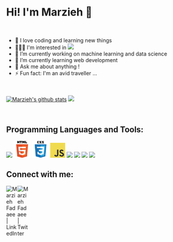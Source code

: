 # Hi! I'm Marzieh 👋

<br />

- 🤩 I love coding and learning new things
- 👨🏼‍💻 I'm interested in <img src="https://user-images.githubusercontent.com/87442098/142243173-7d914f29-c95f-4766-85e5-fba74543a7de.png" width="20">
- 🔭 I’m currently working on machine learning and data science
- 🌱 I’m currently learning web development
- 💬 Ask me about anything !
- ⚡ Fun fact: I'm an avid traveller ...

<br/>

<a href="https://github.com/marzfd/github-readme-stats"><img height="145" src="https://github-readme-stats.vercel.app/api?username=marzfd&show_icons=true&theme=ayu-mirage&hide_border=true&hide=prs,contribs" alt="Marzieh's github stats" /></a>
<a href="https://github.com/marzfad/github-readme-stats"><img height="145" src="https://github-readme-stats.vercel.app/api/top-langs/?username=marzfd&layout=compact&theme=ayu-mirage&hide_border=true" /></a>

<br/>

## Programming Languages and Tools:

<p>
  <img height="40" src="https://user-images.githubusercontent.com/87442098/142243173-7d914f29-c95f-4766-85e5-fba74543a7de.png">
  <img height="45" src="https://raw.githubusercontent.com/github/explore/80688e429a7d4ef2fca1e82350fe8e3517d3494d/topics/html/html.png">
  <img height="45" src="https://raw.githubusercontent.com/github/explore/5c058a388828bb5fde0bcafd4bc867b5bb3f26f3/topics/css/css.png">
  <img height="40" src="https://raw.githubusercontent.com/github/explore/80688e429a7d4ef2fca1e82350fe8e3517d3494d/topics/javascript/javascript.png">
  <img height="45" src="https://user-images.githubusercontent.com/87442098/142242147-4668ddde-dddb-4dde-a2c7-8adc52b426c2.png">
  <img height="50" src="https://user-images.githubusercontent.com/87442098/142239945-25a924a9-d9f9-4972-aa07-54d90322fced.jpg">
  <img height="40" src="https://user-images.githubusercontent.com/87442098/142246062-a3c7472a-9051-4854-b259-04b27923d681.png">
  <img height="40" src="https://user-images.githubusercontent.com/87442098/142246406-00f36e2a-8ce7-46ba-a25e-47d422bf6474.png">

</p>


## Connect with me:

<a href="https://www.linkedin.com/in/marzieh-fadaee-30184544/">
  <img align="left" width="30" alt="Marzieh Fadaee | LinkedIn" width="22px" src="https://cdn.jsdelivr.net/npm/simple-icons@v3/icons/linkedin.svg"/>
</a>
<a href="https://twitter.com/fadaee_marzieh">
  <img align="left" width="30" alt="Marzieh Fadaee | Twitter" width="22px" src="https://cdn.jsdelivr.net/npm/simple-icons@v3/icons/twitter.svg"/>
</a>
